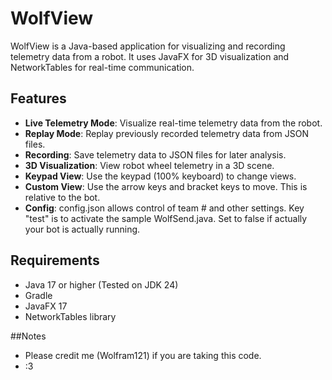 # WolfView

WolfView is a Java-based application for visualizing and recording telemetry data from a robot. It uses JavaFX for 3D visualization and NetworkTables for real-time communication.

## Features

- **Live Telemetry Mode**: Visualize real-time telemetry data from the robot.
- **Replay Mode**: Replay previously recorded telemetry data from JSON files.
- **Recording**: Save telemetry data to JSON files for later analysis.
- **3D Visualization**: View robot wheel telemetry in a 3D scene.
- **Keypad View**: Use the keypad (100% keyboard) to change views.
- **Custom View**: Use the arrow keys and bracket keys to move. This is relative to the bot.
- **Config**: config.json allows control of team # and other settings. Key "test" is to activate the sample WolfSend.java. Set to false if actually your bot is actually running. 

## Requirements

- Java 17 or higher (Tested on JDK 24)
- Gradle
- JavaFX 17
- NetworkTables library

##Notes

- Please credit me (Wolfram121) if you are taking this code.
- :3
